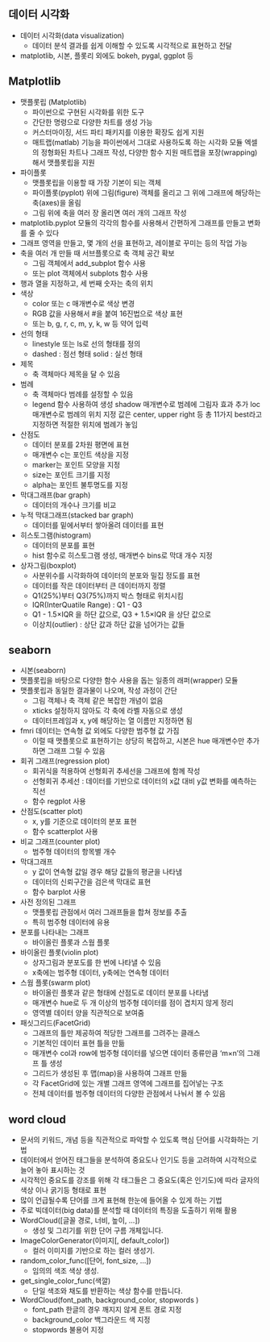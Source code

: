 ## 데이터 시각화
- 데이터 시각화(data visualization)
    - 데이터 분석 결과를 쉽게 이해할 수 있도록 시각적으로 표현하고 전달
- matplotlib, 시본, 플롯리 외에도 bokeh, pygal, ggplot 등


## Matplotlib
- 맷플롯립 (Matplotlib)
    - 파이썬으로 구현된 시각화를 위한 도구
    - 간단한 명령으로 다양한 차트를 생성 가능
    - 커스터마이징, 서드 파티 패키지를 이용한 확장도 쉽게 지원
    - 매트랩(matlab) 기능을 파이썬에서 그대로 사용하도록 하는 시각화 모듈
        엑셀의 정형화된 차트나 그래프 작성, 다양한 함수 지원
        매트랩을 포장(wrapping)해서 맷플롯립을 지원
- 파이플롯
    - 맷플롯립을 이용할 때 가장 기본이 되는 객체
    - 파이플롯(pyplot) 위에 그림(figure) 객체를 올리고 그 위에 그래프에 해당하는 축(axes)을 올림
    - 그림 위에 축을 여러 장 올리면 여러 개의 그래프 작성
- matplotlib.pyplot 모듈의 각각의 함수를 사용해서 간편하게 그래프를 만들고 변화를 줄 수 있다
- 그래프 영역을 만들고, 몇 개의 선을 표현하고, 레이블로 꾸미는 등의 작업 가능
- 축을 여러 개 만들 때 서브플롯으로 축 객체 공간 확보
    - 그림 객체에서 add_subplot 함수 사용
    - 또는 plot 객체에서 subplots 함수 사용
- 행과 열을 지정하고, 세 번째 숫자는 축의 위치
- 색상
    - color 또는 c 매개변수로 색상 변경
    - RGB 값을 사용해서 #을 붙여 16진법으로 색상 표현
    - 또는 b, g, r, c, m, y, k, w 등 약어 입력
- 선의 형태
    - linestyle 또는 ls로 선의 형태를 정의
    - dashed : 점선 형태 solid : 실선 형태
- 제목
    - 축 객체마다 제목을 달 수 있음
- 범례
    - 축 객체마다 범례를 설정할 수 있음
    - legend 함수 사용하여 생성
        shadow 매개변수로 범례에 그림자 효과 추가
        loc 매개변수로 범례의 위치 지정
        값은 center, upper right 등 총 11가지
        best라고 지정하면 적절한 위치에 범례가 놓임
- 산점도
    - 데이터 분포를 2차원 평면에 표현
    - 매개변수 c는 포인트 색상을 지정
    - marker는 포인트 모양을 지정
    - size는 포인트 크기를 지정
    - alpha는 포인트 불투명도를 지정
- 막대그래프(bar graph)
    - 데이터의 개수나 크기를 비교
- 누적 막대그래프(stacked bar graph)
    - 데이터를 밑에서부터 쌓아올려 데이터를 표현
- 히스토그램(histogram)
    - 데이터의 분포를 표현
    - hist 함수로 히스토그램 생성, 매개변수 bins로 막대 개수 지정
 - 상자그림(boxplot)
    - 사분위수를 시각화하여 데이터의 분포와 밀집 정도를 표현
    - 데이터를 작은 데이터부터 큰 데이터까지 정렬
    - Q1(25%)부터 Q3(75%)까지 박스 형태로 위치시킴
    - IQR(InterQuatile Range) : Q1 - Q3
    - Q1 - 1.5×IQR 을 하단 값으로, Q3 + 1.5×IQR 을 상단 값으로
    - 이상치(outlier) : 상단 값과 하단 값을 넘어가는 값들


## seaborn
 - 시본(seaborn)
 - 맷플롯립을 바탕으로 다양한 함수 사용을 돕는 일종의 래퍼(wrapper) 모듈
 - 맷플롯립과 동일한 결과물이 나오며, 작성 과정이 간단
    - 그림 객체나 축 객체 같은 복잡한 개념이 없음
    - xticks 설정하지 않아도 각 축에 라벨 자동으로 생성
    - 데이터프레임과 x, y에 해당하는 열 이름만 지정하면 됨
 - fmri 데이터는 연속형 값 외에도 다양한 범주형 값 가짐
    - 이럴 때 맷플롯으로 표현하기는 상당히 복잡하고,
시본은 hue 매개변수만 추가하면 그래프 그릴 수 있음
 - 회귀 그래프(regression plot)
    - 회귀식을 적용하여 선형회귀 추세선을 그래프에 함께 작성
    - 선형회귀 추세선 : 데이터를 기반으로 데이터의 x값 대비 y값 변화를 예측하는 직선
    - 함수 regplot 사용
 - 산점도(scatter plot)
    - x, y를 기준으로 데이터의 분포 표현
    - 함수 scatterplot 사용
 - 비교 그래프(counter plot)
    - 범주형 데이터의 항목별 개수
 - 막대그래프
    - y 값이 연속형 값일 경우 해당 값들의 평균을 나타냄
    - 데이터의 신뢰구간을 검은색 막대로 표현
    - 함수 barplot 사용
 - 사전 정의된 그래프
    - 맷플롯립 관점에서 여러 그래프들을 합쳐 정보를 추출
    - 특히 범주형 데이터에 유용
 - 분포를 나타내는 그래프
    - 바이올린 플롯과 스웜 플롯
 - 바이올린 플롯(violin plot)
    - 상자그림과 분포도를 한 번에 나타낼 수 있음
    - x축에는 범주형 데이터, y축에는 연속형 데이터
 - 스웜 플롯(swarm plot)
    - 바이올린 플롯과 같은 형태에 산점도로 데이터 분포를 나타냄
    - 매개변수 hue로 두 개 이상의 범주형 데이터를 점이 겹치지 않게 정리
    - 영역별 데이터 양을 직관적으로 보여줌
 - 패싯그리드(FacetGrid)
    - 그래프의 틀만 제공하여 적당한 그래프를 그려주는 클래스
    - 기본적인 데이터 표현 틀을 만듦
    - 매개변수 col과 row에 범주형 데이터를 넣으면 데이터 종류만큼 ‘m×n’의 그래프 틀 생성
    - 그리드가 생성된 후 맵(map)을 사용하여 그래프 만듦
    - 각 FacetGrid에 있는 개별 그래프 영역에 그래프를 집어넣는 구조
    - 전체 데이터를 범주형 데이터의 다양한 관점에서 나눠서 볼 수 있음


## word cloud
 - 문서의 키워드, 개념 등을 직관적으로 파악할 수 있도록 핵심 단어를 시각화하는 기법
 - 데이터에서 얻어진 태그들을 분석하여 중요도나 인기도 등을 고려하여 시각적으로 늘어
놓아 표시하는 것
 - 시각적인 중요도를 강조를 위해 각 태그들은 그 중요도(혹은 인기도)에 따라 글자의 색상 이나 굵기등 형태로 표현
 - 많이 언급될수록 단어를 크게 표현해 한눈에 들어올 수 있게 하는 기법
 - 주로 빅데이터(big data)를 분석할 때 데이터의 특징을 도출하기 위해 활용
 - WordCloud([글꼴 경로, 너비, 높이, …])
    - 생성 및 그리기를 위한 단어 구름 개체입니다.
 - ImageColorGenerator(이미지[, default_color])
    - 컬러 이미지를 기반으로 하는 컬러 생성기.
 - random_color_func([단어, font_size, …])
    - 임의의 색조 색상 생성.
 - get_single_color_func(색깔)
    - 단일 색조와 채도를 반환하는 색상 함수를 만듭니다.
 - WordCloud(font_path, background_color, stopwords )
    - font_path 한글의 경우 깨지지 않게 폰트 경로 지정
    - background_color 백그라운드 색 지정
    - stopwords 불용어 지정
